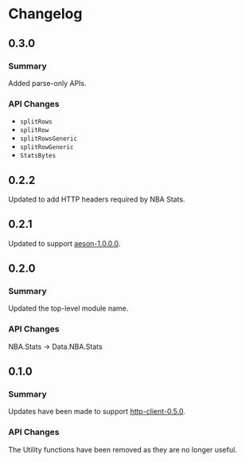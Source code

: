 # Changelog

## 0.3.0

### Summary

Added parse-only APIs.

### API Changes

- `splitRows`
- `splitRow`
- `splitRowsGeneric`
- `splitRowGeneric`
- `StatsBytes`

## 0.2.2

Updated to add HTTP headers required by NBA Stats.

## 0.2.1

Updated to support [aeson-1.0.0.0](https://hackage.haskell.org/package/aeson-1.0.0.0).

## 0.2.0

### Summary

Updated the top-level module name.

### API Changes

NBA.Stats -> Data.NBA.Stats

## 0.1.0

### Summary

Updates have been made to support [http-client-0.5.0](https://hackage.haskell.org/package/http-client-0.5.0).

### API Changes

The Utility functions have been removed as they are no longer useful.
